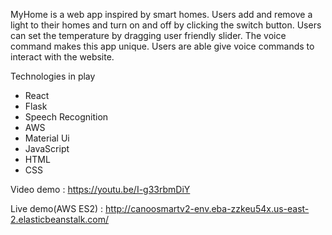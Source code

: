 
MyHome is a web app inspired by smart homes. Users add and remove a light to their homes and turn on and off by clicking the switch button. 
Users can set the temperature by dragging user friendly slider. The voice command makes this app unique. Users are able give voice commands to interact with the website. 

Technologies in play
* React 
* Flask
* Speech Recognition
* AWS
* Material Ui
* JavaScript
* HTML
* CSS

Video demo : https://youtu.be/I-g33rbmDiY

Live demo(AWS ES2) : http://canoosmartv2-env.eba-zzkeu54x.us-east-2.elasticbeanstalk.com/
